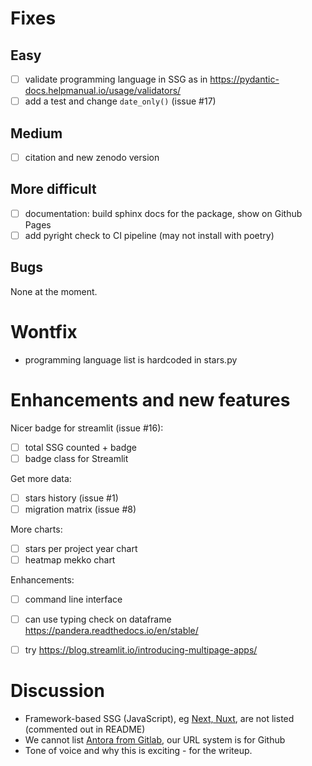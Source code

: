 Fixes
=====

## Easy

- [ ] validate programming language in SSG as in https://pydantic-docs.helpmanual.io/usage/validators/
- [ ] add a test and change `date_only()` (issue #17)

## Medium

- [ ] citation and new zenodo version

## More difficult

- [ ] documentation: build sphinx docs for the package, show on Github Pages
- [ ] add pyright check to CI pipeline (may not install with poetry)

## Bugs

None at the moment.

Wontfix
=======

- programming language list is hardcoded in stars.py

Enhancements and new features
=============================

Nicer badge for streamlit (issue #16):

- [ ] total SSG counted + badge
- [ ] badge class for Streamlit

Get more data:

- [ ] stars history (issue #1)
- [ ] migration matrix (issue #8)

More charts:

- [ ] stars per project year chart
- [ ] heatmap mekko chart

Enhancements:

- [ ] сommand line interface
- [ ] can use typing check on dataframe https://pandera.readthedocs.io/en/stable/
- [ ] try https://blog.streamlit.io/introducing-multipage-apps/


Discussion
==========

- Framework-based SSG (JavaScript), eg [Next, Nuxt](https://ssg-build-performance-tests.netlify.app/), are not listed (commented out in README) 
- We cannot list [Antora from Gitlab](https://gitlab.com/antora/antora), our URL system is for Github
- Tone of voice and why this is exciting - for the writeup.
